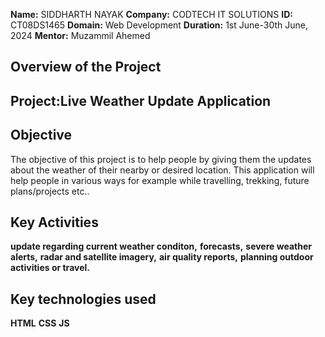 **Name:** SIDDHARTH NAYAK
**Company:** CODTECH IT SOLUTIONS
**ID:** CT08DS1465
**Domain:** Web Development
**Duration:** 1st June-30th June, 2024
**Mentor:** Muzammil Ahemed

## Overview of the Project

## Project:Live Weather Update Application

## Objective

The objective of this project is to help people by giving them the updates about the weather of their nearby or desired location. This application will help people in various ways for example while travelling, trekking, future plans/projects etc..

## Key Activities
 **update regarding current weather conditon,**
 **forecasts,**
 **severe weather alerts,**
 **radar and satellite imagery,**
 **air quality reports,**
 **planning outdoor activities or travel.**
 


## Key technologies used
 **HTML**
 **CSS**
 **JS**
